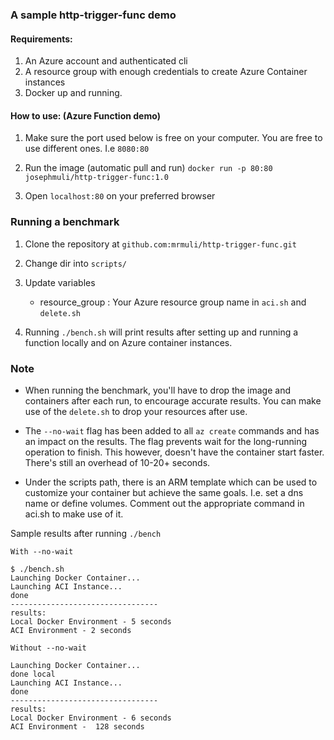 ### A sample http-trigger-func demo


#### Requirements:
1. An Azure account and authenticated cli
2. A resource group with enough credentials to create Azure Container instances
3. Docker up and running.


#### How to use: (Azure Function demo)

1. Make sure the port used below is free on your computer. You are free to use different ones. I.e `8080:80`

2. Run the image (automatic pull and run) `docker run -p 80:80 josephmuli/http-trigger-func:1.0`

2. Open `localhost:80` on your preferred browser



### Running a benchmark

1. Clone the repository at `github.com:mrmuli/http-trigger-func.git`

2. Change dir into `scripts/`

3. Update variables
   - resource_group : Your Azure resource group name in `aci.sh` and `delete.sh`

3. Running `./bench.sh` will print results after setting up and running a function locally and on Azure container instances.



### Note  
- When running the benchmark, you'll have to drop the image and containers after each run, to encourage accurate results. You can make use of the `delete.sh` to drop your resources after use.
- The `--no-wait` flag has been added to all `az create` commands and has an impact on the results. The flag prevents wait for the long-running operation to finish. This however, doesn't have the container start faster. There's still an overhead of 10-20+ seconds. 

- Under the scripts path, there is an ARM template which can be used to customize your container but achieve the same goals. I.e. set a dns name or define volumes. Comment out the appropriate command in aci.sh to make use of it.


Sample results after running `./bench`

`With --no-wait`
```
$ ./bench.sh
Launching Docker Container...
Launching ACI Instance...
done
---------------------------------
results:
Local Docker Environment - 5 seconds
ACI Environment - 2 seconds

```

`Without --no-wait`
```
Launching Docker Container...
done local
Launching ACI Instance...
done
---------------------------------
results:
Local Docker Environment - 6 seconds
ACI Environment -  128 seconds
```
